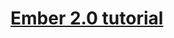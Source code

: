 # [Ember 2.0 tutorial](https://auth0.com/blog/2015/08/11/create-your-first-ember-2-dot-0-app-from-authentication-to-calling-an-api/)
